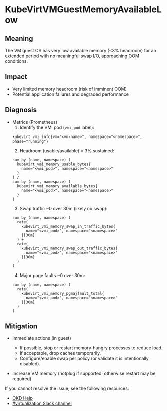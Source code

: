 # KubeVirtVMGuestMemoryAvailableLow

## Meaning
The VM guest OS has very low available memory (<3% headroom) for an
extended period with no meaningful swap I/O, approaching OOM conditions.

## Impact
- Very limited memory headroom (risk of imminent OOM)
- Potential application failures and degraded performance

## Diagnosis
- Metrics (Prometheus)
  1) Identify the VMI pod (`vmi_pod` label):
  ```promql
  kubevirt_vmi_info{vm="<vm-name>", namespace="<namespace>",
  phase="running"}
  ```
  2) Headroom (usable/available) < 3% sustained:
  ```promql
  sum by (name, namespace) (
    kubevirt_vmi_memory_usable_bytes{
      name="<vmi_pod>", namespace="<namespace>"
    }
  ) /
  sum by (name, namespace) (
    kubevirt_vmi_memory_available_bytes{
      name="<vmi_pod>", namespace="<namespace>"
    }
  )
  ```
  3) Swap traffic ~0 over 30m (likely no swap):
  ```promql
  sum by (name, namespace) (
    rate(
      kubevirt_vmi_memory_swap_in_traffic_bytes{
        name="<vmi_pod>", namespace="<namespace>"
      }[30m]
    ) +
    rate(
      kubevirt_vmi_memory_swap_out_traffic_bytes{
        name="<vmi_pod>", namespace="<namespace>"
      }[30m]
    )
  )
  ```
  4) Major page faults ~0 over 30m:
  ```promql
  sum by (name, namespace) (
    rate(
      kubevirt_vmi_memory_pgmajfault_total{
        name="<vmi_pod>", namespace="<namespace>"
      }[30m]
    )
  )
  ```

## Mitigation
- Immediate actions (in guest)
  - If possible, stop or restart memory-hungry processes to reduce load.
  - If acceptable, drop caches temporarily.
  - Configure/enable swap per policy (or validate it is intentionally disabled).

- Increase VM memory (hotplug if supported; otherwise restart may be required)

<!--DS: If you cannot resolve the issue, log in to the
link:https://access.redhat.com[Customer Portal] and open a support case,
attaching the artifacts gathered during the diagnosis procedure.-->
<!--USstart-->
If you cannot resolve the issue, see the following resources:

- [OKD Help](https://okd.io/docs/community/help/)
- [#virtualization Slack channel](https://kubernetes.slack.com/channels/virtualization)
<!--USend-->
